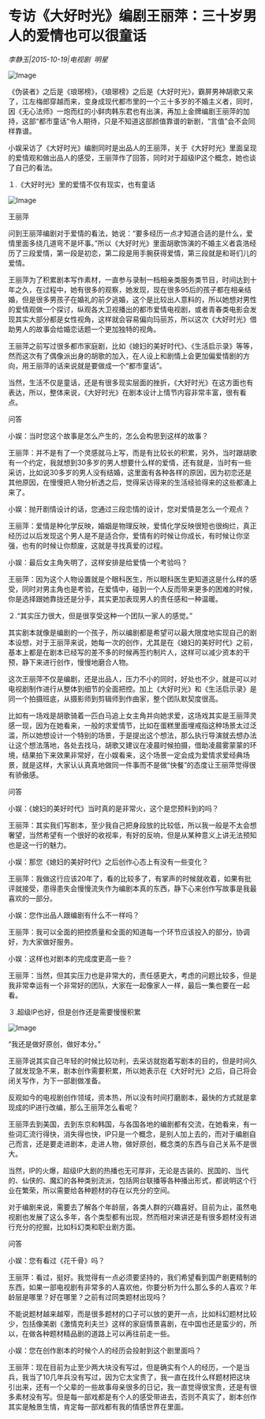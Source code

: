 # 专访《大好时光》编剧王丽萍：三十岁男人的爱情也可以很童话

*李静玉|2015-10-19|电视剧 
                                                明星*

![Image](http://static.ylzbl.com/uploads/ueditor/php/upload/image/20171026/1509017481785764.jpeg)

《伪装者》之后是《琅琊榜》，《琅琊榜》之后是《大好时光》，霸屏男神胡歌又来了，江左梅郎穿越而来，变身成现代都市里的一个三十多岁的不婚主义者，同时，因《无心法师》一炮而红的小鲜肉韩东君也有出演，再加上金牌编剧王丽萍的加持，这部“都市童话”令人期待，只是不知道这部颜值靠谱的新剧，“言值”会不会同样靠谱。

小娱采访了《大好时光》编剧同时是出品人的王丽萍，关于《大好时光》里面呈现的爱情观和做出品人的感受，王丽萍作了回答，同时对于超级IP这个概念，她也谈了自己的看法。

１.《大好时光》里的爱情不仅有现实，也有童话

![Image](http://si1.go2yd.com/get-image/0HnPnHYjqs4)

王丽萍

问到王丽萍编剧对于爱情的看法，她说：“要多经历一点才知道合适的是什么，爱情里面多绕几道弯不是坏事。”所以《大好时光》里面胡歌饰演的不婚主义者袁浩经历了三段爱情，第一段是初恋，第二段是用手腕获得爱情，第三段就是和哥们儿的爱情。

王丽萍为了积累剧本写作素材，一直参与录制一档相亲类服务类节目，时间达到十年之久，在过程中，她有很多的观察，她发现，现在很多95后的孩子都在相亲结婚，但是很多男孩子在婚礼的前夕逃婚，这个是比较出人意料的，所以她想对男性的爱情观做一个探讨，纵观各大卫视播出的都市爱情电视剧，或者青春类电影会发现其实大部分都是女性视角，这样就会容易偏向玛丽苏，所以这次《大好时光》借助男人的故事会给婚恋话题一个更加独特的视角。

王丽萍之前写过很多都市家庭剧，比如《媳妇的美好时代》、《生活启示录》等等，然而这次有了偶像派出身的胡歌的加入，在人设上和剧情上会更加偏爱情剧的方向，用王丽萍的话来说就是要做成一个“都市童话”。

当然，生活不仅是童话，还是有很多现实层面的挫折，《大好时光》在这方面也有表达，所以，整体来说，《大好时光》在剧本设计上情节内容非常丰富，很有看点。

问答

小娱：当时您这个故事是怎么产生的，怎么会构思到这样的故事？

王丽萍：并不是有了一个灵感就马上写，而是有比较长的积累，另外，当时跟胡歌有一个约定，我就想到30多岁的男人想要什么样的爱情，还有就是，当时有一些采访，比如说30多岁的男人没有结婚，这里面有各种各样的原因，因为初恋还是其他原因，在慢慢把人物分析透之后，觉得采访得来的生活经验得来的这些都涌上来了。

小娱：抛开剧情设计的话，您通过三段恋情的设计，您对爱情是怎么一个观点？

王丽萍：爱情是种化学反映，婚姻是物理反映，爱情化学反映很短也很绚烂，真正经历过以后发现这个男人是不是适合你，爱情有的时候让你成长，有时候让你坚强，也有的时候让你颓废，这就是寻找真爱的过程。

小娱：最后女主角失明了，这样安排是给爱情一个考验吗？

王丽萍：因为这个人物设置就是个眼科医生，所以眼科医生更知道这是什么样的感受，同时对男主角也是考验，在爱情中，碰到一个人反而带来更多的困难的时候，你是选择跟她靠拢还是分手，其实更加表现男人的责任感和一种温暖。

２.“其实压力很大，但是很享受这种一个团队一家人的感觉。”

其实剧本就像是编剧的一个孩子，所以编剧都是希望可以最大限度地实现自己的剧本设想，对于王丽萍来说，她每一次的创作，尤其是在《媳妇的美好时代》之前，基本上都是在剧本已经写的差不多的时候再签约制片人，这样可以减少资本的干预，静下来进行创作，慢慢地磨合人物。

这次王丽萍不仅是编剧，还是出品人，压力不小的同时，好处也不少，就是可以对电视剧制作进行从整体到细节的全面把控。加上《大好时光》和《生活启示录》是同一个拍摄班底，从摄影师到剪辑师到作曲家，整个团队默契度很高。

比如有一场戏是胡歌骑着一匹白马追上女主角并向她求爱，这场戏其实是王丽萍灵感一现，因为在她看来，一般的求爱情节，比如在蛋糕里面埋戒指这种场景太过泛滥，所以她想设计一个特别的场景，于是提出这个想法，那么执行导演就去想办法让这个想法落地，各处去找马，胡歌又建议在凌晨时候拍摄，借助凌晨雾蒙蒙的环境，结果拍下来效果非常好，在小娱看来，这个场景一定会成为爱情求爱经典场景，就是这样，大家认认真真地做同一件事而不是做“快餐”的态度让王丽萍觉得很有骄傲感。

问答

小娱：《媳妇的美好时代》当时真的是非常火，这个是您预料到的吗？

王丽萍：其实我们写剧本，至少我自己把身段放的比较低，所以我一般是不太会想奢望，当然希望有一个很好的收视率，有好的反响，但是从某种意义上讲无法预知也是这一行的魅力。

小娱：那您《媳妇的美好时代》之后创作心态上有没有一些变化？

王丽萍：我做这行应该20年了，看的比较多了，有掌声的时候就收着，如果有批评就接受，患得患失会慢慢流失作为编剧本真的东西，静下心来创作写故事是我最喜欢的一部分。

小娱：您作出品人跟编剧有什么不一样吗？

王丽萍：我可以全面的把控质量和全面的知道每一个环节应该投入的部分，协调好，为大家做好服务。

小娱：这样也对剧本的完成度更高一些？

王丽萍：当然，但其实压力也是非常大的，责任感更大，考虑的问题比较多，但是我非常幸运有一个非常好的团队，大家在一起像家人一样，最后一集也要在一起看。

３.超级IP也好，但是创作还是需要慢慢积累

![Image](http://static.ylzbl.com/uploads/ueditor/php/upload/image/20171026/1509017512921820.jpeg)

“我还是做好原创，做好本分。”

王丽萍说其实自己年轻的时候比较功利，去采访就抱着写剧本的目的，但是时间久了就发现急不来，剧本创作需要积累，所以她表示在《大好时光》之后，自己将会闭关写作，为下一部剧做准备。

反观如今的电视剧创作领域，资本热，所以没有时间打磨剧本，最快的方式就是拿现成的IP进行改编，那么王丽萍怎么看呢？

王丽萍去到美国，去到东京和韩国，与各国各地的编剧都有交流，在她看来，有一些词汇流行得快，消失得也快，IP只是一个概念，是别人加上去的，而对于编剧自己而言，还是要走进剧本，走进人物，做好原创，概念类的东西与自己关系不是很大。

当然，IP的火爆，超级IP大剧的热播也无可厚非，无论是古装的、民国的、当代的、仙侠的、魔幻的各种类别流派，包括网台联播等各种播出形式，都说明这个行业在繁荣，所以需要给各种题材的存在以充分的空间。

对于编剧来说，需要去了解各个年龄层，各类人群的兴趣喜好。目前为止，虽然电视剧也发展了这么多年，各个类型都有出现，然而相对来讲还是有很多题材没有进行充分的挖掘，比如科幻类和职业剧方面。

问答

小娱：您有看过《花千骨》吗？

王丽萍：看过，挺好。我觉得有一点必须要坚持的，我们希望看到国产剧更精制的东西，如果一部电视剧有非常多的人喜欢他，你要分析为什么那么多的人喜欢？年龄层是哪里？好在哪里？之前有过同类题材出现吗？

不能说题材越来越窄，而是很多题材的口子可以放的更开一点，比如科幻题材比较少，包括像美剧《激情克利夫兰》这样的家庭情景喜剧，在中国也还是蛮少的，所以，在做各种题材精品剧的道路上可以再往前走一些。

小娱：您在创作剧本的时候个人的经历会投射到这个剧里面吗？

王丽萍：现在目前为止至少两大块没有写过，但是确实有个人的经历，一个是当兵，我当了10几年兵没有写过，因为它太宝贵了，我一直在找什么样题材把这块引出来，还有一个父辈的一些故事母亲很多的日记，我一直觉得很宝贵，还是有很多素材没有写。但是每一部戏都是有个人的感受带进去，否则不真实了，剧本创作其实是触景生情，肯定每一部戏都有我的情感世界在里面。

